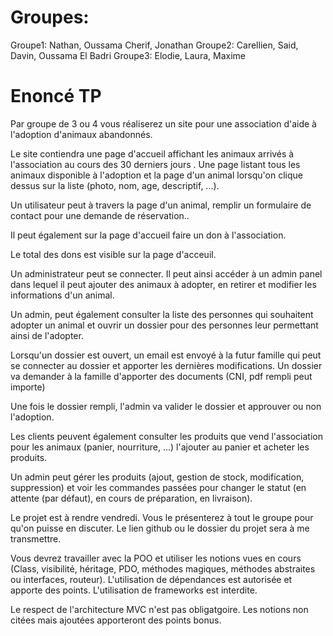 # Groupes:

Groupe1: Nathan, Oussama Cherif, Jonathan 
Groupe2: Carellien, Said, Davin, Oussama El Badri
Groupe3: Elodie, Laura, Maxime

# Enoncé TP

Par groupe de 3 ou 4 vous réaliserez un site pour une association d'aide à l'adoption d'animaux abandonnés.

Le site contiendra une page d'accueil affichant les animaux arrivés à l'association au cours des 30 derniers jours .
Une page listant tous les animaux disponible à l'adoption et la page d'un animal lorsqu'on clique dessus sur la liste (photo, nom, age, descriptif, ...).

Un utilisateur peut à travers la page d'un animal, remplir un formulaire de contact pour une demande de réservation.. 

Il peut également sur la page d'accueil faire un don à l'association.

Le total des dons est visible sur la page d'acceuil.

Un administrateur peut se connecter. Il peut ainsi accéder à un admin panel dans lequel il peut ajouter des animaux à adopter, en retirer et modifier les informations d'un animal.

Un admin, peut également consulter la liste des personnes qui souhaitent adopter un animal et ouvrir un dossier pour des personnes leur permettant ainsi de l'adopter.

Lorsqu'un dossier est ouvert, un email est envoyé à la futur famille qui peut se connecter au dossier et apporter les dernières modifications.
Un dossier va demander à la famille d'apporter des documents (CNI, pdf rempli peut importe)

Une fois le dossier rempli, l'admin va valider le dossier et approuver ou non l'adoption.

Les clients peuvent également consulter les produits que vend l'association pour les animaux (panier, nourriture, ...) l'ajouter au panier et acheter les produits.

Un admin peut gérer les produits (ajout, gestion de stock, modification, suppression) et voir les commandes passées pour changer le statut (en attente (par défaut), en cours de préparation, en livraison).

Le projet est à rendre vendredi. Vous le présenterez à tout le groupe pour qu'on puisse en discuter. Le lien github ou le dossier du projet sera à me transmettre.

Vous devrez travailler avec la POO et utiliser les notions vues en cours (Class, visibilité, héritage, PDO, méthodes magiques, méthodes abstraites ou interfaces, routeur).
L'utilisation de dépendances est autorisée et apporte des points.
L'utilisation de frameworks est interdite.

Le respect de l'architecture MVC n'est pas obligatgoire.
Les notions non citées mais ajoutées apporteront des points bonus.